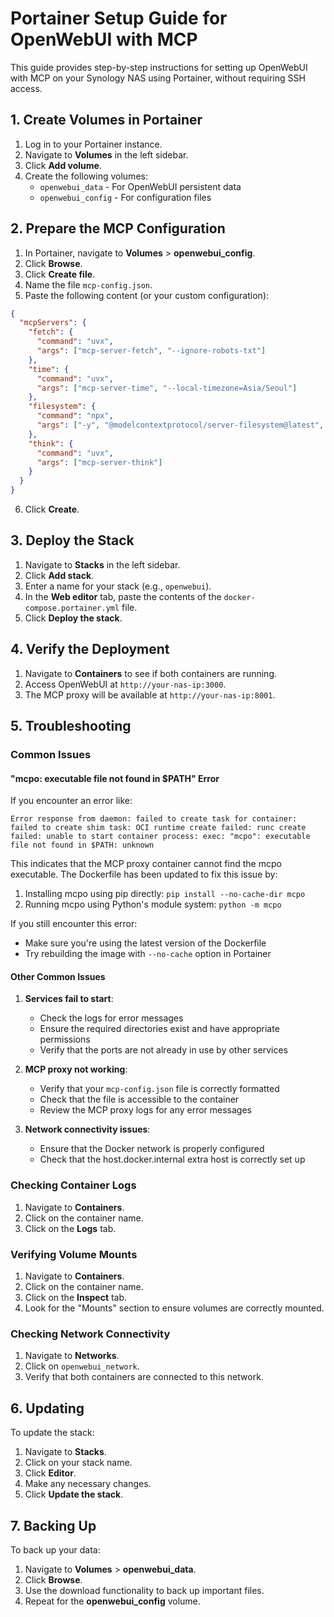 # Portainer Setup Guide for OpenWebUI with MCP

This guide provides step-by-step instructions for setting up OpenWebUI with MCP on your Synology NAS using Portainer, without requiring SSH access.

## 1. Create Volumes in Portainer

1. Log in to your Portainer instance.
2. Navigate to **Volumes** in the left sidebar.
3. Click **Add volume**.
4. Create the following volumes:
   - `openwebui_data` - For OpenWebUI persistent data
   - `openwebui_config` - For configuration files

## 2. Prepare the MCP Configuration

1. In Portainer, navigate to **Volumes** > **openwebui_config**.
2. Click **Browse**.
3. Click **Create file**.
4. Name the file `mcp-config.json`.
5. Paste the following content (or your custom configuration):

```json
{
  "mcpServers": {
    "fetch": {
      "command": "uvx",
      "args": ["mcp-server-fetch", "--ignore-robots-txt"]
    },
    "time": {
      "command": "uvx",
      "args": ["mcp-server-time", "--local-timezone=Asia/Seoul"]
    },
    "filesystem": {
      "command": "npx",
      "args": ["-y", "@modelcontextprotocol/server-filesystem@latest", "/app/backend/data"]
    },
    "think": {
      "command": "uvx",
      "args": ["mcp-server-think"]
    }
  }
}
```

6. Click **Create**.

## 3. Deploy the Stack

1. Navigate to **Stacks** in the left sidebar.
2. Click **Add stack**.
3. Enter a name for your stack (e.g., `openwebui`).
4. In the **Web editor** tab, paste the contents of the `docker-compose.portainer.yml` file.
5. Click **Deploy the stack**.

## 4. Verify the Deployment

1. Navigate to **Containers** to see if both containers are running.
2. Access OpenWebUI at `http://your-nas-ip:3000`.
3. The MCP proxy will be available at `http://your-nas-ip:8001`.

## 5. Troubleshooting

### Common Issues

#### "mcpo: executable file not found in $PATH" Error

If you encounter an error like:
```
Error response from daemon: failed to create task for container: failed to create shim task: OCI runtime create failed: runc create failed: unable to start container process: exec: "mcpo": executable file not found in $PATH: unknown
```

This indicates that the MCP proxy container cannot find the mcpo executable. The Dockerfile has been updated to fix this issue by:

1. Installing mcpo using pip directly: `pip install --no-cache-dir mcpo`
2. Running mcpo using Python's module system: `python -m mcpo`

If you still encounter this error:
- Make sure you're using the latest version of the Dockerfile
- Try rebuilding the image with `--no-cache` option in Portainer

#### Other Common Issues

1. **Services fail to start**:
   - Check the logs for error messages
   - Ensure the required directories exist and have appropriate permissions
   - Verify that the ports are not already in use by other services

2. **MCP proxy not working**:
   - Verify that your `mcp-config.json` file is correctly formatted
   - Check that the file is accessible to the container
   - Review the MCP proxy logs for any error messages

3. **Network connectivity issues**:
   - Ensure that the Docker network is properly configured
   - Check that the host.docker.internal extra host is correctly set up

### Checking Container Logs

1. Navigate to **Containers**.
2. Click on the container name.
3. Click on the **Logs** tab.

### Verifying Volume Mounts

1. Navigate to **Containers**.
2. Click on the container name.
3. Click on the **Inspect** tab.
4. Look for the "Mounts" section to ensure volumes are correctly mounted.

### Checking Network Connectivity

1. Navigate to **Networks**.
2. Click on `openwebui_network`.
3. Verify that both containers are connected to this network.

## 6. Updating

To update the stack:

1. Navigate to **Stacks**.
2. Click on your stack name.
3. Click **Editor**.
4. Make any necessary changes.
5. Click **Update the stack**.

## 7. Backing Up

To back up your data:

1. Navigate to **Volumes** > **openwebui_data**.
2. Click **Browse**.
3. Use the download functionality to back up important files.
4. Repeat for the **openwebui_config** volume.
